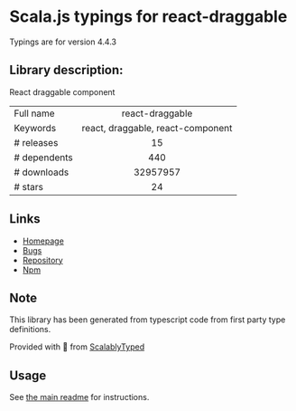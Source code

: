 
# Scala.js typings for react-draggable

Typings are for version 4.4.3

## Library description:
React draggable component

|                    |                 |
| ------------------ | :-------------: |
| Full name          | react-draggable |
| Keywords           | react, draggable, react-component |
| # releases         | 15 |
| # dependents       | 440 |
| # downloads        | 32957957 |
| # stars            | 24 |

## Links
- [Homepage](https://github.com/mzabriskie/react-draggable)
- [Bugs](https://github.com/mzabriskie/react-draggable/issues)
- [Repository](https://github.com/mzabriskie/react-draggable)
- [Npm](https://www.npmjs.com/package/react-draggable)
    


## Note
This library has been generated from typescript code from first party type definitions.

Provided with :purple_heart: from [ScalablyTyped](https://github.com/oyvindberg/ScalablyTyped)

## Usage
See [the main readme](../../readme.md) for instructions.


